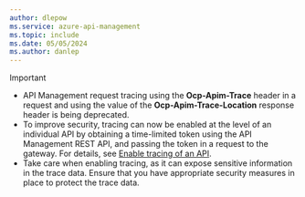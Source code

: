 ```yaml
---
author: dlepow
ms.service: azure-api-management
ms.topic: include
ms.date: 05/05/2024
ms.author: danlep
---
```

> [!IMPORTANT]
> * API Management request tracing using the **Ocp-Apim-Trace** header in a request and using the value of the **Ocp-Apim-Trace-Location** response header is being deprecated.
> * To improve security, tracing can now be enabled at the level of an individual API by obtaining a time-limited token using the API Management REST API, and passing the token in a request to the gateway. For details, see [Enable tracing of an API](../articles/api-management/api-management-howto-api-inspector.md#enable-tracing-for-an-api).
> * Take care when enabling tracing, as it can expose sensitive information in the trace data. Ensure that you have appropriate security measures in place to protect the trace data.
